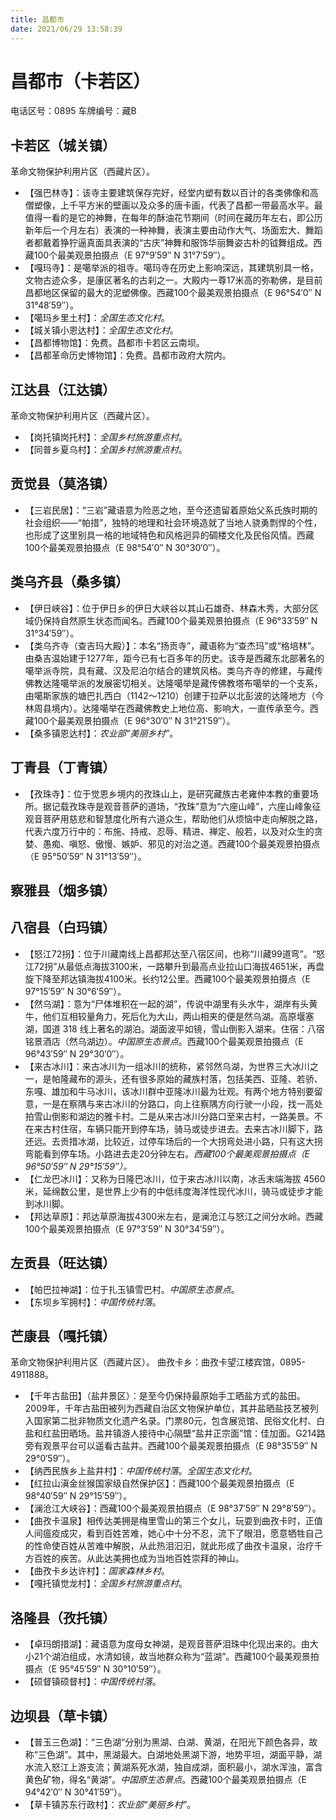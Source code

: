 ```yaml
---
title: 昌都市
date: 2021/06/29 13:58:39
---
```


# 昌都市（卡若区）
电话区号：0895
车牌编号：藏B
## 卡若区（城关镇）
革命文物保护利用片区（西藏片区）。
* 【强巴林寺】：该寺主要建筑保存完好，经堂内塑有数以百计的各类佛像和高僧塑像，上千平方米的壁画以及众多的唐卡画，代表了昌都一带最高水平。最值得一看的是它的神舞，在每年的酥油花节期间（时间在藏历年左右，即公历新年后一个月左右）表演的一种神舞，表演主要由动作大气、场面宏大、舞蹈者都戴着狰狞逼真面具表演的“古庆”神舞和服饰华丽舞姿古朴的钺舞组成。西藏100个最美观景拍摄点（E 97°9′59″ N 31°7′59″）。
* 【嘎玛寺】：是噶举派的祖寺。噶玛寺在历史上影响深远，其建筑别具一格，文物古迹众多，是康区著名的古刹之一。大殿内一尊17米高的弥勒佛，是目前昌都地区保留的最大的泥塑佛像。西藏100个最美观景拍摄点（E 96°54′0″ N 31°48′59″）。
* 【噶玛乡里土村】：*全国生态文化村*。
* 【城关镇小恩达村】：*全国生态文化村*。
* 【昌都博物馆】：免费。昌都市卡若区云南坝。
* 【昌都革命历史博物馆】：免费。昌都市政府大院内。
## 江达县（江达镇）
革命文物保护利用片区（西藏片区）。
* 【岗托镇岗托村】：*全国乡村旅游重点村*。
* 【同普乡夏乌村】：*全国乡村旅游重点村*。
## 贡觉县（莫洛镇）
* 【三岩民居】：“三岩”藏语意为险恶之地，至今还遗留着原始父系氏族时期的社会组织——“帕措”，独特的地理和社会环境造就了当地人骁勇剽悍的个性，也形成了这里别具一格的地域特色和风格迥异的碉楼文化及民俗风情。西藏100个最美观景拍摄点（E 98°54′0″ N 30°30′0″）。
## 类乌齐县（桑多镇）
* 【伊日峡谷】：位于伊日乡的伊日大峡谷以其山石雄奇、林森木秀，大部分区域仍保持自然原生状态而闻名。西藏100个最美观景拍摄点（E 96°33′59″ N 31°34′59″）。
* 【类乌齐寺（查吉玛大殿）】：本名“扬贡寺”，藏语称为“查杰玛”或“格培林”。由桑吉温始建于1277年，距今已有七百多年的历史。该寺是西藏东北部著名的噶举派寺院，具有藏、汉及尼泊尔结合的建筑风格。类乌齐寺的修建，与藏传佛教达隆噶举派的发展密切相关。达隆噶举是藏传佛教塔布噶举的一个支系，由噶斯家族的塘巴扎西白（1142～1210）创建于拉萨以北彭波的达隆地方（今林周县境内）。达隆噶举在西藏佛教史上地位高、影响大，一直传承至今。西藏100个最美观景拍摄点（E 96°30′0″ N 31°21′59″）。
* 【桑多镇恩达村】：*农业部“美丽乡村”*。
## 丁青县（丁青镇）
* 【孜珠寺】：位于觉恩乡境内的孜珠山上，是研究藏族古老雍仲本教的重要场所。据记载孜珠寺是观音菩萨的道场，“孜珠”意为“六座山峰”，六座山峰象征观音菩萨用慈悲和智慧度化所有六道众生，帮助他们从烦恼中走向解脱之路，代表六度万行中的：布施、持戒、忍辱、精进、禅定、般若，以及对众生的贪婪、愚痴、嗔怒、傲慢、嫉妒、邪见的对治之道。西藏100个最美观景拍摄点（E 95°50′59″ N 31°13′59″）。
## 察雅县（烟多镇）
## 八宿县（白玛镇）
* 【怒江72拐】：位于川藏南线上昌都邦达至八宿区间，也称“川藏99道弯”。“怒江72拐”从最低点海拔3100米，一路攀升到最高点业拉山口海拔4651米，再盘旋下降至邦达镇海拔4100米。长约12公里。西藏100个最美观景拍摄点（E 97°15′59″ N 30°6′59″）。
* 【然乌湖】：意为“尸体堆积在一起的湖”，传说中湖里有头水牛，湖岸有头黄牛，他们互相较量角力，死后化为大山，两山相夹的便是然乌湖。高原堰塞湖，国道 318 线上著名的湖泊。湖面波平如镜，雪山倒影入湖来。住宿：八宿铭景酒店（然乌湖边）。*中国原生态景点*。西藏100个最美观景拍摄点（E 96°43′59″ N 29°30′0″）。
* 【来古冰川】：来古冰川为一组冰川的统称，紧邻然乌湖，为世界三大冰川之一，是帕隆藏布的源头，还有很多原始的藏族村落，包括美西、亚隆、若骄、东嘎、雄加和牛马冰川，该冰川群中亚隆冰川最为壮观。有两个地方特别要留意，一是在察隅与来古冰川的分路口，向上往察隅方向行驶一小段，找一高处拍雪山倒影和湖边的雅卡村。二是从来古冰川分路口至来古村，一路美景。不在来古村住宿，车辆只能开到停车场，骑马或徒步进去。去来古冰川脚下，路还远。去贡措冰湖，比较近，过停车场后的一个大拐弯处进小路，只有这大拐弯能看到停车场。小路进去走20分钟左右。*西藏100个最美观景拍摄点（E 96°50′59″ N 29°15′59″）。*
* 【仁龙巴冰川】：又称为日隆巴冰川，位于来古冰川以南，冰舌末端海拔 4560 米，延绵数公里，是世界上少有的中低纬度海洋性现代冰川，骑马或徒步才能到冰川脚。
* 【邦达草原】：邦达草原海拔4300米左右，是澜沧江与怒江之间分水岭。西藏100个最美观景拍摄点（E 97°3′59″ N 30°34′59″）。
## 左贡县（旺达镇）
* 【帕巴拉神湖】：位于扎玉镇雪巴村。*中国原生态景点*。
* 【东坝乡军拥村】：*中国传统村落*。
## 芒康县（嘎托镇）
革命文物保护利用片区（西藏片区）。
曲孜卡乡：曲孜卡望江楼宾馆，0895-4911888。
* 【千年古盐田】（盐井景区）：是至今仍保持最原始手工晒盐方式的盐田。2009年，千年古盐田被列为西藏自治区文物保护单位，其井盐晒盐技艺被列入国家第二批非物质文化遗产名录。门票80元，包含展览馆、民俗文化村、白盐和红盐田晒场。盐井镇游人接待中心隔壁“盐井正宗面”馆：佳加面。G214路旁有观景平台可以遥看古盐井。西藏100个最美观景拍摄点（E 98°35′59″ N 29°0′59″）。
* 【纳西民族乡上盐井村】：*中国传统村落*。*全国生态文化村*。
* 【红拉山滇金丝猴国家级自然保护区】：西藏100个最美观景拍摄点（E 98°40′59″ N 29°15′59″）。
* 【澜沧江大峡谷】：西藏100个最美观景拍摄点（E 98°37′59″ N 29°8′59″）。
* 【曲孜卡温泉】相传达美拥是梅里雪山的第三个女儿，玩耍到曲孜卡时，正值人间瘟疫成灾，看到百姓苦难，她心中十分不忍，流下了眼泪，愿意牺牲自己的性命使百姓从苦难中解脱，从此热泪汩汩，就此形成了曲孜卡温泉，治疗千方百姓的疾苦。从此达美拥也成为当地百姓崇拜的神山。
* 【曲孜卡乡达许村】：*国家森林乡村*。
* 【嘎托镇觉龙村】：*全国乡村旅游重点村*。
## 洛隆县（孜托镇）
* 【卓玛朗措湖】：藏语意为度母女神湖，是观音菩萨泪珠中化现出来的。由大小21个湖泊组成，水清如镜，故当地群众称为“蓝湖”。西藏100个最美观景拍摄点（E 95°45′59″ N 30°10′59″）。
* 【硕督镇硕督村】：*中国传统村落*。
## 边坝县（草卡镇）
* 【普玉三色湖】：“三色湖“分别为黑湖、白湖、黄湖，在阳光下颜色各异，故称“三色湖”。其中，黑湖最大。白湖地处黑湖下游，地势平坦，湖面平静，湖水流入怒江上游支流；黄湖系死水湖，独自成湖，面积最小，湖水浑浊，富含黄色矿物，得名“黄湖”。*中国原生态景点*。西藏100个最美观景拍摄点（E 94°42′0″ N 30°41′59″）。
* 【草卡镇苏东行政村】：*农业部“美丽乡村”*。
